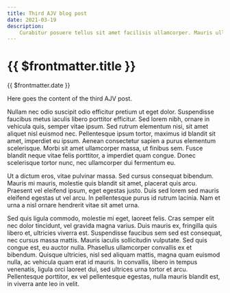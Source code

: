 ```yaml
---
title: Third AJV blog post
date: 2021-03-19
description:
    Curabitur posuere tellus sit amet facilisis ullamcorper. Mauris ullamcorper dui sed nisi fermentum, id cursus nisl sollicitudin. Class aptent taciti.
---
```


# {{ $frontmatter.title }}

{{ $frontmatter.date }}

Here goes the content of the third AJV post.

Nullam nec odio suscipit odio efficitur pretium ut eget dolor. Suspendisse faucibus metus iaculis libero porttitor efficitur. Sed lorem nibh, ornare in vehicula quis, semper vitae ipsum. Sed rutrum elementum nisi, sit amet aliquet nisl euismod nec. Pellentesque ipsum tortor, maximus id blandit sit amet, imperdiet eu ipsum. Aenean consectetur sapien a purus elementum scelerisque. Morbi sit amet ullamcorper massa, ut finibus sem. Fusce blandit neque vitae felis porttitor, a imperdiet quam congue. Donec scelerisque tortor nunc, nec ullamcorper dui fermentum eu.

Ut a dictum eros, vitae pulvinar massa. Sed cursus consequat bibendum. Mauris mi mauris, molestie quis blandit sit amet, placerat quis arcu. Praesent vel eleifend ipsum, eget egestas justo. Duis sed lorem sed mauris eleifend egestas ut vel arcu. In pellentesque purus id rutrum lacinia. Nam et urna a nisl ornare hendrerit vitae sit amet urna.

Sed quis ligula commodo, molestie mi eget, laoreet felis. Cras semper elit nec dolor tincidunt, vel gravida magna varius. Duis mauris ex, fringilla quis libero et, ultricies viverra est. Suspendisse faucibus sem sed est consequat, nec cursus massa mattis. Mauris iaculis sollicitudin vulputate. Sed quis congue est, eu auctor nulla. Phasellus ullamcorper convallis ex et bibendum. Quisque ultricies, nisl sed aliquam mattis, magna quam euismod nulla, ac vehicula quam erat id mauris. In convallis, libero in tempus venenatis, ligula orci laoreet dui, sed ultrices urna tortor et arcu. Pellentesque porttitor, ex vel pellentesque egestas, nulla mauris blandit est, in viverra ante leo in velit.
